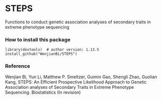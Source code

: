 # STEPS
Functions to conduct genetic association analyses of secondary traits in extreme phenotype sequencing

### How to install this package

```{r}
library(devtools)  # author version: 1.13.5
install_github("WenjianBi/STEPS")
```

### Reference

Wenjian Bi, Yun Li, Matthew P. Smeltzer, Guimin Gao, Shengli Zhao, Guolian Kang, STEPS: An Efficient Prospective Likelihood Approach to Genetic Association analyses of Secondary Traits in Extreme Phenotype Sequencing. Biostatistics (In revision)

